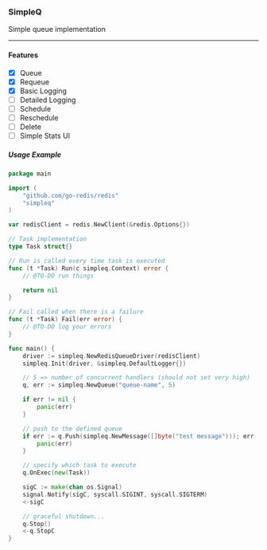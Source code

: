 ### SimpleQ

Simple queue implementation

---

#### Features

- [x] Queue
- [x] Requeue
- [x] Basic Logging 
- [ ] Detailed Logging
- [ ] Schedule
- [ ] Reschedule
- [ ] Delete
- [ ] Simple Stats UI

##### Usage Example

```go
package main

import (
	"github.com/go-redis/redis"
	"simpleq"
)

var redisClient = redis.NewClient(&redis.Options{})

// Task implementation
type Task struct{}

// Run is called every time task is executed
func (t *Task) Run(c simpleq.Context) error {
	// @TO-DO run things

	return nil
}

// Fail called when there is a failure
func (t *Task) Fail(err error) {
	// @TO-DO log your errors
}

func main() {
	driver := simpleq.NewRedisQueueDriver(redisClient)
	simpleq.Init(driver, &simpleq.DefaultLogger{})

	// 5 => number of concurrent handlers (should not set very high)
	q, err := simpleq.NewQueue("queue-name", 5)

	if err != nil {
		panic(err)
	}

	// push to the defined queue
	if err := q.Push(simpleq.NewMessage([]byte("test message"))); err != nil {
		panic(err)
	}

	// specify which task to execute 
	q.OnExec(new(Task))

	sigC := make(chan os.Signal)
	signal.Notify(sigC, syscall.SIGINT, syscall.SIGTERM)
	<-sigC

	// graceful shutdown...
	q.Stop()
	<-q.StopC
}
```

